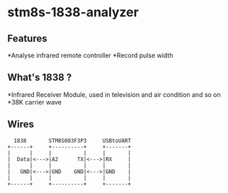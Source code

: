 # stm8s-1838-analyzer
## Features
*Analyse infrared remote controller
*Record pulse width

## What's 1838 ?
*Infrared Receiver Module, used in television and air condition and so on
*38K carrier wave

## Wires
```
  1838       STM8S003F3P3     USBtoUART
+------+     +----------+     +-------+
|      |     |          |     |       |
|  Data|<--->|A2      TX|<--->|RX     |
|      |     |          |     |       |
|   GND|<--->|GND    GND|<--->|GND    |
|      |     |          |     |       |
+------+     +----------+     +-------+
```
